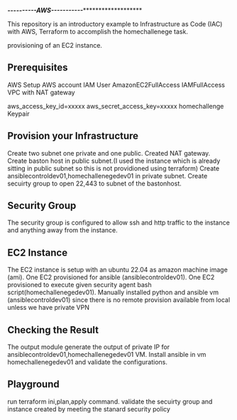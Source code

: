 *******************----------AWS-----------**************************************

This repository is an introductory example to Infrastructure as Code (IAC) with AWS, Terraform to accomplish the homechallenege task.

provisioning of an EC2 instance.

Prerequisites
-------------
AWS Setup
AWS account
IAM User
AmazonEC2FullAccess
IAMFullAccess
VPC with NAT gateway

aws_access_key_id=xxxxx
aws_secret_access_key=xxxxx
homechallenge Keypair

Provision your Infrastructure
-----------------------------
Create two subnet one private and one public.
Created NAT gateway.
Create baston host in public subnet.(I used the instance which is already sitting in public subnet so this is not providioned using terraform)
Create ansiblecontroldev01,homechallenegedev01 in private subnet.
Create secuirty group to open 22,443 to subnet of the bastonhost.

Security Group
--------------
The security group is configured to allow ssh and http traffic to the instance and anything away from the instance.

EC2 Instance
---------------
The EC2 instance is setup with an ubuntu 22.04 as amazon machine image (ami).
One EC2 provisioned for ansible (ansiblecontroldev01).
One EC2 provisioned to execute given security agent bash script(homechallenegedev01).
Manually installed python and ansible vm (ansiblecontroldev01) since there is no remote provision available from local unless we have private VPN

Checking the Result
-----------------------
The output module generate the output of private IP for ansiblecontroldev01,homechallenegedev01 VM.
Install ansible in vm homechallenegedev01 and validate the configurations.

Playground
--------------

run terraform ini,plan,apply command.
validate the secuirty group and instance created by meeting the stanard security policy

